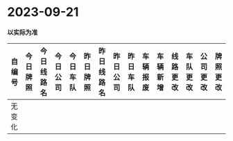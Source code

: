# 2023-09-21

**以实际为准**

| 自编号      | 今日牌照 | 今日线路名 | 今日公司 | 今日车队 | 昨日牌照     | 昨日线路名 | 昨日公司  | 昨日车队 | 车辆报废  | 车辆新增 | 线路更改 | 车队更改 | 公司更改 | 牌照更改 |
|----------|------|-------|------|------|----------|-------|-------|------|-------|------|------|------|------|------|
| 无变化 |
